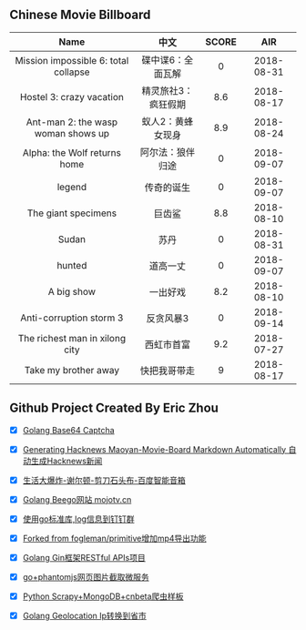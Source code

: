 ## Chinese Movie Billboard
|   Name          | 中文           | SCORE   |  AIR|
|:-------------:|:-------------:| :-----:|:-----:|
|Mission impossible 6: total collapse | 碟中谍6：全面瓦解 |0| 2018-08-31|
|Hostel 3: crazy vacation | 精灵旅社3：疯狂假期 |8.6| 2018-08-17|
|Ant-man 2: the wasp woman shows up | 蚁人2：黄蜂女现身 |8.9| 2018-08-24|
|Alpha: the Wolf returns home | 阿尔法：狼伴归途 |0| 2018-09-07|
|legend | 传奇的诞生 |0| 2018-09-07|
|The giant specimens | 巨齿鲨 |8.8| 2018-08-10|
|Sudan | 苏丹 |0| 2018-08-31|
|hunted | 道高一丈 |0| 2018-09-07|
|A big show | 一出好戏 |8.2| 2018-08-10|
|Anti-corruption storm 3 | 反贪风暴3 |0| 2018-09-14|
|The richest man in xilong city | 西虹市首富 |9.2| 2018-07-27|
|Take my brother away | 快把我哥带走 |9| 2018-08-17|


## Github Project Created By Eric Zhou

- [x] [Golang Base64 Captcha](https://github.com/mojocn/base64Captcha)
- [x] [Generating Hacknews Maoyan-Movie-Board Markdown Automatically 自动生成Hacknews新闻](https://github.com/dejavuzhou/md-genie)
- [x] [生活大爆炸-谢尔顿-剪刀石头布-百度智能音箱](https://github.com/mojocn/dueros-bang-game)
- [x] [Golang Beego网站 mojotv.cn](https://github.com/mojocn/www.mojotv.cn)
- [x] [使用go标准库,log信息到钉钉群](https://github.com/mojocn/dooger)
- [x] [Forked from fogleman/primitive增加mp4导出功能](https://github.com/mojocn/primitive)
- [x] [Golang Gin框架RESTful APIs项目](https://github.com/JJJJJJJerk/ezier-golang-web-api-framework)
- [x] [go+phantomjs网页图片截取微服务](https://github.com/mojocn/screen_shot)
- [x] [Python Scrapy+MongoDB+cnbeta爬虫样板](https://github.com/mojocn/scrapy_mongodb_boilerplate_cnbeta)
- [x] [Golang Geolocation Ip转换到省市](https://github.com/mojocn/ip2location)





